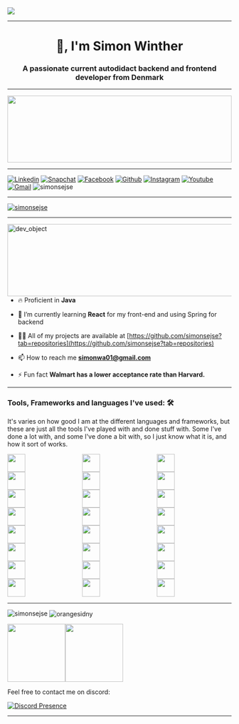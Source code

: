 <img style="object-fit:contain;" src="https://github.com/simonsejse/simonsejse/blob/main/Hnet-image.gif"/>

<hr>

<h1 align="center">👋, I'm Simon Winther</h1>
<h3 align="center">A passionate current autodidact backend and frontend developer from Denmark</h3>

<hr>

<img src="https://raw.githubusercontent.com/rodrigograca31/rodrigograca31/master/matrix.svg" width="100%" height="150px"/> 

<hr>
<!-- Your badges -->

  [![Linkedin](https://img.shields.io/badge/-simonwinther-blue?style=flat&logo=Linkedin&logoColor=white)](https://www.linkedin.com/in/simon-winther-36b643220/)
  [![Snapchat](https://img.shields.io/badge/-simonsejse-yellow?style=flat&logo=Snapchat&logoColor=white)](https://www.snapchat.com/add/simonsejse)
  [![Facebook](https://img.shields.io/badge/-wintheral-islamicgreen?style=flat&logo=Facebook&logoColor=black)](https://fb.com/wintheral)
  [![Github](https://img.shields.io/badge/-@simonsejse-black?style=flat&logo=Github&logoColor=white)](https://github.com/simonsejse)
  [![Instagram](https://img.shields.io/badge/-simonwinther01-c13584?style=flat&labelColor=c13584&logo=instagram&logoColor=white)](https://www.instagram.com/simonwinther01)
  [![Youtube](https://img.shields.io/badge/-@simonwinther-black?style=flat&logo=Youtube&logoColor=red)](https://www.youtube.com/channel/UCDvaM_HB1BQk_52ERjPoe6A)
  [![Gmail](https://img.shields.io/badge/-simonwa01-c14438?style=flat&logo=Gmail&logoColor=white)](mailto:simonwa01@gmail.com)
  <img src="https://komarev.com/ghpvc/?username=simonsejse&label=Profile%20views&color=0e75b6&style=flat" alt="simonsejse" /> 
  
 <hr>
  <!-- Git trophies -->
  
<p align="left"> <a href="https://github.com/ryo-ma/github-profile-trophy"><img src="https://github-profile-trophy.vercel.app/?username=simonsejse" alt="simonsejse" /></a> </p>

<hr>
<!-- Coding joke image and our details -->

<img style="object-fit: cover;" src="https://github.com/simonsejse/simonsejse/blob/main/Sk%C3%A6rmbillede%202021-10-18%20kl.%2002.51.56.png" alt="dev_object" align="right" width="583.2" height="162" />
 
- 🔥 Proficient in **Java**

- 🌱 I’m currently learning **React** for my front-end and using Spring for backend

- 👨‍💻 All of my projects are available at [https://github.com/simonsejse?tab=repositories](https://github.com/simonsejse?tab=repositories)

- 📫 How to reach me **simonwa01@gmail.com**

- ⚡ Fun fact **Walmart has a lower acceptance rate than Harvard.**

<hr>
<!-- Coding languages and stuff I work on -->

### Tools, Frameworks and languages I've used: 🛠
It's varies on how good I am at the different languages and frameworks, but these are just all the tools I've played with and done stuff with.
Some I've done a lot with, and some I've done a bit with, so I just know what it is, and how it sort of works.
<div style="display:grid;grid-template-columns: repeat(3, minmax(0, 1fr));">
  
<img height="40px" width="40px" src="https://cdn.jsdelivr.net/gh/devicons/devicon/icons/html5/html5-original-wordmark.svg" />

<img height="40px" width="40px" src="https://cdn.jsdelivr.net/gh/devicons/devicon/icons/css3/css3-original.svg" />
          
<img height="40px" width="40px" src="https://cdn.jsdelivr.net/gh/devicons/devicon/icons/java/java-original-wordmark.svg" />
<img height="40px" width="40px" src="https://cdn.jsdelivr.net/gh/devicons/devicon/icons/javascript/javascript-original.svg" />

<img height="40px" width="40px" src="https://cdn.jsdelivr.net/gh/devicons/devicon/icons/latex/latex-original.svg" />

<img height="40px" width="40px" src="https://cdn.jsdelivr.net/gh/devicons/devicon/icons/bash/bash-original.svg" />

<img height="40px" width="40px" src="https://cdn.jsdelivr.net/gh/devicons/devicon/icons/csharp/csharp-original.svg" />

<img height="40px" width="40px" src="https://cdn.jsdelivr.net/gh/devicons/devicon/icons/dotnetcore/dotnetcore-original.svg" />

<img height="40px" width="40px" src="https://cdn.jsdelivr.net/gh/devicons/devicon/icons/dotnetcore/dotnetcore-original.svg" />

<img height="40px" width="40px" src="https://cdn.jsdelivr.net/gh/devicons/devicon/icons/firebase/firebase-plain-wordmark.svg" />

<img height="40px" width="40px" src="https://cdn.jsdelivr.net/gh/devicons/devicon/icons/fsharp/fsharp-original.svg" />

<img height="40px" width="40px" src="https://cdn.jsdelivr.net/gh/devicons/devicon/icons/github/github-original-wordmark.svg" />

<img height="40px" width="40px" src="https://cdn.jsdelivr.net/gh/devicons/devicon/icons/graphql/graphql-plain-wordmark.svg" />

<img height="40px" width="40px" src="https://cdn.jsdelivr.net/gh/devicons/devicon/icons/materialui/materialui-original.svg" />

<img height="40px" width="40px" src="https://cdn.jsdelivr.net/gh/devicons/devicon/icons/mysql/mysql-original-wordmark.svg" />

<img height="40px" width="40px" src="https://cdn.jsdelivr.net/gh/devicons/devicon/icons/nextjs/nextjs-original-wordmark.svg" />

<img height="40px" width="40px" src="https://cdn.jsdelivr.net/gh/devicons/devicon/icons/nodejs/nodejs-original.svg" />

<img height="40px" width="40px" src="https://cdn.jsdelivr.net/gh/devicons/devicon/icons/ocaml/ocaml-original-wordmark.svg" />

<img height="40px" width="40px" src="https://cdn.jsdelivr.net/gh/devicons/devicon/icons/react/react-original-wordmark.svg" />

<img height="40px" width="40px" src="https://cdn.jsdelivr.net/gh/devicons/devicon/icons/python/python-original-wordmark.svg" />

<img height="40px" width="40px" src="https://cdn.jsdelivr.net/gh/devicons/devicon/icons/redux/redux-original.svg" />

<img height="40px" width="40px" src="https://cdn.jsdelivr.net/gh/devicons/devicon/icons/spring/spring-original-wordmark.svg" />

<img height="40px" width="40px" src="https://cdn.jsdelivr.net/gh/devicons/devicon/icons/tailwindcss/tailwindcss-original-wordmark.svg" />

<img height="40px" width="40px" src="https://cdn.jsdelivr.net/gh/devicons/devicon/icons/typescript/typescript-original.svg" />
</div>
<hr>

![simonsejse](https://github-readme-stats.vercel.app/api?username=simonsejse&count_private=true&show_icons=true)
<a>
  <img align="center" src="https://github-readme-streak-stats.herokuapp.com/?user=simonsejse&" alt="orangesidny" />
</a>

<img align="" height='130px' src="https://github-readme-stats.vercel.app/api?username=simonsejse&hide_title=true&show_icons=true&include_all_commits=true&line_height=21&bg_color=0,EC6C6C,FFD479,FFFC79,73FA79&theme=graywhite" /><img align="" height='130px' src="https://github-readme-stats.vercel.app/api/top-langs/?username=simonsejse&hide_title=true&layout=compact&bg_color=0,73FA79,73FDFF,7A81FF&theme=graywhite" />

Feel free to contact me on discord:


[![Discord Presence](https://lanyard-profile-readme.vercel.app/api/213349376435814401)](https://discord.com/users/213349376435814401)
<hr>

